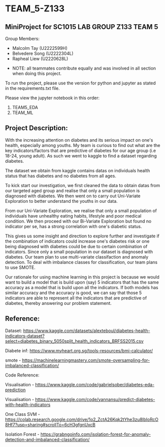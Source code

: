 # TEAM_5-Z133
## MiniProject for SC1015 LAB GROUP Z133 TEAM 5

Group Members: 
- Malcolm Tay (U2222599H) 
- Belvedere Song (U2222304L) 
- Rapheal Liew (U2220628L) 
* NOTE: all teammates contribute equally and was involved in all section when doing this project. 

To run the project, please use the version for python and jupyter as stated in the requirements.txt file. 

Please view the jupyter notebook in this order: 
1. TEAM5_EDA 
2. TEAM_ML

## Project Description: 

With the increasing attention on diabetes and its serious impact on one's health, especially among youths. My team is curious to find out what are the key indicators/factors that are predictive of diabetes for our age group (i.e 18-24, young adult). As such we went to kaggle to find a dataset regarding diabetes. 

The dataset we obtain from kaggle contains datas on individuals health status that has diabetes and no diabetes from all ages. 

To kick start our investigation, we first cleaned the data to obtain datas from our targeted aged group and realise that only a small population is diagnosed with diabetes. We then went on to carry out Uni-Variate Exploration to better understand the youths in our data. 

From our Uni-Variate Exploration, we realise that only a small population of individuals have unhealthy eating habits, lifestyle and poor medical condition. We then proceed with our Bi-Variate Exploration but found no indicator per se, has a strong correlation with one's diabetic status. 

This gives us some insight and direction to explore further and investigate if the combination of indicators could increase one's diabetes risk or one being diagnosed with diabetes could be due to certain combination of indicators. Since only a small population in our dataset is diagnosed with diabetes. Our team plan to use multi-variate classifaction and anomaly detection. To deal with imbalance classes for classification, our team plans to use SMOTE. 

Our rationale for using machine learning in this project is because we would want to build a model that is build upon (say) 5 indicators that has the same accuracy as a model that is build upon all the indicators. If both models has similar accuracy and the accuracy is good, we can say that those 5 indicators are able to represent all the indicators that are predictive of diabetes, thereby answering our problem statement. 


## Reference: 
Dataset: https://www.kaggle.com/datasets/alexteboul/diabetes-health-indicators-dataset?select=diabetes_binary_5050split_health_indicators_BRFSS2015.csv

Diabete inf: https://www.myheart.org.sg/tools-resources/bmi-calculator/

smote - https://machinelearningmastery.com/smote-oversampling-for-imbalanced-classification/

Code Reference: 

Visualisation -  https://www.kaggle.com/code/gabrielsober/diabetes-eda-prediction

Visualisation - https://www.kaggle.com/code/yannansu/predict-diabetes-with-health-indicators

One Class SVM -  https://colab.research.google.com/drive/1o2_ZctA26Kqk2tYhe3zu8lbIoRcO8Hf7?usp=sharing#scrollTo=6cH3gfgnUxcB

Isolation Forest - https://grabngoinfo.com/isolation-forest-for-anomaly-detection-and-imbalanced-classification/
